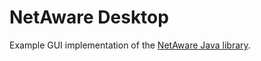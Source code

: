 # NetAware Desktop

Example GUI implementation of the [NetAware Java library](https://github.com/Thibstars/NetAware).